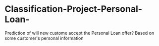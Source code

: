 # Classification-Project-Personal-Loan-
Prediction of will new custome accept the Personal Loan offer? Based on some customer's personal information
